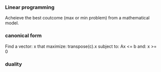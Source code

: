 ### Linear programming

Acheieve the best coutcome (max or min problem) from a mathematical model.

### canonical form
Find a vector: x
that maximize: transpose(c).x
subject to:    Ax <= b
and:           x >= 0

### duality

